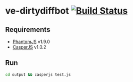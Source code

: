 ve-dirtydiffbot [![Build Status](https://travis-ci.org/inez/ve-dirtydiffbot.png)](https://travis-ci.org/inez/ve-dirtydiffbot)
======

## Requirements
* [PhantomJS](http://phantomjs.org/) v1.9.0
* [CasperJS](http://casperjs.org/) v1.0.2

## Run
```bash
cd output && casperjs test.js
```
